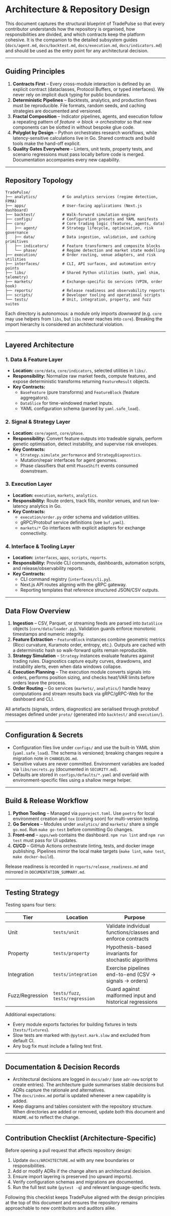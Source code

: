 # Architecture & Repository Design

This document captures the structural blueprint of TradePulse so that every
contributor understands how the repository is organised, how responsibilities
are divided, and which contracts keep the platform cohesive. It is the
companion to the detailed subsystem guides (`docs/agent.md`,
`docs/backtest.md`, `docs/execution.md`, `docs/indicators.md`) and should be
used as the entry point for any architectural decision.

---

## Guiding Principles

1. **Contracts First** – Every cross-module interaction is defined by an
   explicit contract (dataclasses, Protocol Buffers, or typed interfaces). We
   never rely on implicit duck typing for public boundaries.
2. **Deterministic Pipelines** – Backtests, analytics, and production flows must
   be reproducible. File formats, random seeds, and caching strategies are
   documented and versioned.
3. **Fractal Composition** – Indicator pipelines, agents, and execution follow a
   repeating pattern of *feature → block → orchestrator* so that new components
   can be slotted in without bespoke glue code.
4. **Polyglot by Design** – Python orchestrates research workflows, while
   latency-sensitive calculations live in Go. Shared contracts and build tools
   make the hand-off explicit.
5. **Quality Gates Everywhere** – Linters, unit tests, property tests, and
   scenario regressions must pass locally before code is merged. Documentation
   accompanies every new capability.

---

## Repository Topology

```
TradePulse/
├── analytics/           # Go analytics services (regime detection, FPMA)
├── apps/                # User-facing applications (Next.js dashboard)
├── backtest/            # Walk-forward simulation engine
├── configs/             # Configuration presets and YAML manifests
├── core/                # Core trading logic (features, agents, data)
│   ├── agent/           # Strategy lifecycle, optimisation, risk governance
│   ├── data/            # Data ingestion, validation, and caching primitives
│   ├── indicators/      # Feature transformers and composite blocks
│   └── phase/           # Regime detection and market state modelling
├── execution/           # Order routing, venue adapters, and risk utilities
├── interfaces/          # CLI, API surfaces, and automation entry points
├── libs/                # Shared Python utilities (math, yaml shim, telemetry)
├── markets/             # Exchange-specific Go services (VPIN, order book)
├── reports/             # Release readiness and observability reports
├── scripts/             # Developer tooling and operational scripts
└── tests/               # Unit, integration, property, and fuzz suites
```

Each directory is autonomous: a module only imports *downward* (e.g. `core`
may use helpers from `libs`, but `libs` never reaches into `core`). Breaking the
import hierarchy is considered an architectural violation.

---

## Layered Architecture

### 1. Data & Feature Layer
- **Location:** `core/data`, `core/indicators`, selected utilities in `libs/`.
- **Responsibility:** Normalize raw market feeds, compute features, and expose
  deterministic transforms returning `FeatureResult` objects.
- **Key Contracts:**
  - `BaseFeature` (pure transforms) and `FeatureBlock` (feature aggregators).
  - `DataSlice` for time-windowed market inputs.
  - YAML configuration schema (parsed by `yaml.safe_load`).

### 2. Signal & Strategy Layer
- **Location:** `core/agent`, `core/phase`.
- **Responsibility:** Convert feature outputs into tradeable signals, perform
  genetic optimisation, detect instability, and supervise risk envelopes.
- **Key Contracts:**
  - `Strategy.simulate_performance` and `StrategyDiagnostics`.
  - Mutation/repair interfaces for agent genomes.
  - Phase classifiers that emit `PhaseShift` events consumed downstream.

### 3. Execution Layer
- **Location:** `execution`, `markets`, `analytics`.
- **Responsibility:** Route orders, track fills, monitor venues, and run
  low-latency analytics in Go.
- **Key Contracts:**
  - `execution/order.py` order schema and validation utilities.
  - gRPC/Protobuf service definitions (see `buf.yaml`).
  - `markets/*` Go interfaces with explicit adapters for exchange connectivity.

### 4. Interface & Tooling Layer
- **Location:** `interfaces`, `apps`, `scripts`, `reports`.
- **Responsibility:** Provide CLI commands, dashboards, automation scripts, and
  release/observability reports.
- **Key Contracts:**
  - CLI command registry (`interfaces/cli.py`).
  - Next.js API routes aligning with the gRPC gateway.
  - Reporting templates that reference structured JSON/CSV outputs.

---

## Data Flow Overview

1. **Ingestion** – CSV, Parquet, or streaming feeds are parsed into
   `DataSlice` objects (`core/data/loader.py`). Validation guards enforce
   monotonic timestamps and numeric integrity.
2. **Feature Extraction** – `FeatureBlock` instances combine geometric metrics
   (Ricci curvature, Kuramoto order, entropy, etc.). Outputs are cached with a
   deterministic hash so walk-forward splits remain reproducible.
3. **Strategy Simulation** – `Strategy` instances evaluate features against
   trading rules. Diagnostics capture equity curves, drawdowns, and instability
   alerts, even when data windows collapse.
4. **Execution Planning** – The execution module converts signals into orders,
   performs position sizing, and checks heat/VAR limits before orders leave the
   process.
5. **Order Routing** – Go services (`markets/`, `analytics/`) handle heavy
   computations and stream results back via gRPC/gRPC-Web for the dashboard and
   CLI.

All artefacts (signals, orders, diagnostics) are serialised through protobuf
messages defined under `proto/` (generated into `backtest/` and `execution/`).

---

## Configuration & Secrets

- Configuration files live under `configs/` and use the built-in YAML shim
  (`yaml.safe_load`). The schema is versioned; breaking changes require a
  migration note in `CHANGELOG.md`.
- Sensitive values are never committed. Environment variables are loaded via
  `libs/secrets.py` (documented in `SECURITY.md`).
- Defaults are stored in `configs/defaults/*.yaml` and overlaid with
  environment-specific files using a shallow merge helper.

---

## Build & Release Workflow

1. **Python Tooling** – Managed via `pyproject.toml`. Use `poetry` for local
   environment creation and `tox` (coming soon) for multi-version testing.
2. **Go Services** – Modules under `analytics/` and `markets/` share a single
   `go.mod`. Run `make go-test` before committing Go changes.
3. **Front-end** – `apps/web` contains the dashboard. `npm run lint` and
   `npm run test` must pass for UI updates.
4. **CI/CD** – GitHub Actions orchestrate linting, tests, and docker image
   publishing. Pipelines mirror the local make targets (`make lint`,
   `make test`, `make docker-build`).

Release readiness is recorded in `reports/release_readiness.md` and mirrored in
`DOCUMENTATION_SUMMARY.md`.

---

## Testing Strategy

Testing spans four tiers:

| Tier | Location | Purpose |
| ---- | -------- | ------- |
| Unit | `tests/unit` | Validate individual functions/classes and enforce contracts |
| Property | `tests/property` | Hypothesis-based invariants for stochastic algorithms |
| Integration | `tests/integration` | Exercise pipelines end-to-end (CSV → signals → orders) |
| Fuzz/Regression | `tests/fuzz`, `tests/regression` | Guard against malformed input and historical regressions |

Additional expectations:
- Every module exports factories for building fixtures in tests (`tests/fixtures`).
- Slow tests are marked with `@pytest.mark.slow` and excluded from default CI.
- Any bug fix must include a failing test first.

---

## Documentation & Decision Records

- Architectural decisions are logged in `docs/adr/` (use `adr-new` script to
  create entries). The architecture guide summarises stable decisions but ADRs
  capture the rationale and alternatives.
- The `docs/index.md` portal is updated whenever a new capability is added.
- Keep diagrams and tables consistent with the repository structure. When
  directories are added or removed, update both this document and
  `README.md` to reflect the change.

---

## Contribution Checklist (Architecture-Specific)

Before opening a pull request that affects repository design:

1. Update `docs/ARCHITECTURE.md` with any new boundaries or responsibilities.
2. Add or modify ADRs if the change alters an architectural decision.
3. Ensure import layering is preserved (no upward imports).
4. Verify configuration schemas and migrations are documented.
5. Run the full test suite (`pytest -q`) and relevant language-specific tests.

Following this checklist keeps TradePulse aligned with the design principles at
the top of this document and ensures the repository remains approachable to new
contributors and auditors alike.
